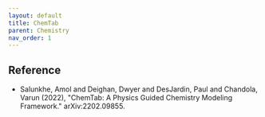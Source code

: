 ```yaml
---
layout: default
title: ChemTab 
parent: Chemistry
nav_order: 1
---
```


## Reference

- Salunkhe, Amol and Deighan, Dwyer and  DesJardin, Paul and Chandola, Varun (2022), "ChemTab: A Physics Guided Chemistry Modeling Framework."  arXiv:2202.09855. 
